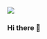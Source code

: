 ![](https://github.com/Voyz/voyz_public/blob/master/databay_promo_vidA_gif_A03.gif)
### Hi there 👋

<!--
**1244-agustinborquez/1244-agustinborquez** is a ✨ _special_ ✨ repository because its `README.md` (this file) appears on your GitHub profile.

Here are some ideas to get you started:

- 🔭 I’m currently working on ...
- 🌱 I’m currently learning ...
- 👯 I’m looking to collaborate on ...
- 🤔 I’m looking for help with ...
- 💬 Ask me about ...
- 📫 How to reach me: ...
- 😄 Pronouns: ...
- ⚡ Fun fact: ...
-->
